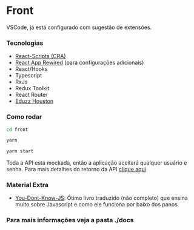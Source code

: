 Front
======

VSCode, já está configurado com sugestão de extensões.


### Tecnologias

* [React-Scripts (CRA)](https://create-react-app.dev/)
* [React App Rewired](https://www.npmjs.com/package/react-app-rewired) (para configurações adicionais)
* React/Hooks
* Typescript
* RxJs
* Redux Toolkit
* React Router
* [Eduzz Houston](https://github.com/eduzz/mentoria-dio/tree/master/front)

### Como rodar

```bash
cd front
```

```bash
yarn
```

```bash
yarn start
```

Toda a API está mockada, então a aplicação aceitará qualquer usuário e senha.
Para mais detalhes do retorno da API [clique aqui](front/src/services/_mock.ts)

### Material Extra

* [You-Dont-Know-JS](https://github.com/cezaraugusto/You-Dont-Know-JS): Ótimo livro traduzido (não completo) que 
  ensina muito sobre Javascript e como ele funciona por baixo dos panos.

### Para mais informações veja a pasta ./docs